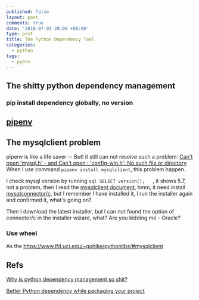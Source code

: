 ```yaml
---
published: false
layout: post
comments: true
date: '2018-07-03 20:00 +08:00'
type: post
title: The Python Dependency Tool
categories:
  - python
tags:
  - pyenv
---
```

## The shitty python dependency management
### pip install dependency globally, no version

### 

## [pipenv](https://github.com/pypa/pipenv)

## The mysqlclient problem
pipenv is like a life saver -- But! it still can not resolve such a problem:
[Can't open 'mysql.h' - and Can't open : 'config-win.h': No such file or directory](https://stackoverflow.com/questions/51118963/issues-installing-mysqldb-with-python-3-6-5-cant-open-mysql-h-and-cant-op)  
When I use command `pipenv install mysqlclient`, this problem happen.  

I check mysql version by running ```sql SELECT version();   ```, it shows 5.7, not a problem, then I read the [mysqlclient document](https://pypi.org/project/mysqlclient/), hmm, it need install [mysqlconnector/c](https://dev.mysql.com/downloads/connector/c/), but I remember I have installed it, I run the installer again and confirmed it, what's going on?  

Then I download the latest installer, but I can not found the option of connector/c in the installer wizard, what? Are you kidding me - Oracle?

### Use wheel
As the 
https://www.lfd.uci.edu/~gohlke/pythonlibs/#mysqlclient

## Refs  
[Why is python dependency management so shit?](https://www.reddit.com/r/Python/comments/51ae8b/why_is_python_dependency_management_so_shit/)

[Better Python dependency while packaging your project](https://medium.com/python-pandemonium/better-python-dependency-and-package-management-b5d8ea29dff1)